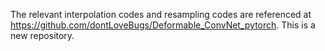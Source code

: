 The relevant interpolation codes and resampling codes are referenced at https://github.com/dontLoveBugs/Deformable_ConvNet_pytorch.
This is a new repository.

